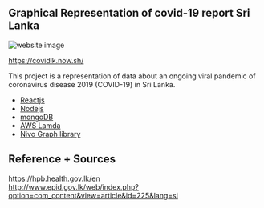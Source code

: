 ## Graphical Representation of covid-19 report Sri Lanka

![website image](https://res.cloudinary.com/dijjqfsto/image/upload/v1585492686/covid_cmxq7s.png)

https://covidlk.now.sh/

This project is a representation of data about an ongoing viral pandemic of coronavirus disease 2019 (COVID-19) in Sri Lanka.


* [Reactjs](https://reactjs.org/)
* [Nodejs](https://nodejs.org/en/)
* [mongoDB](https://www.mongodb.com/)
* [AWS Lamda](https://aws.amazon.com/lambda/)
* [Nivo Graph library ](https://nivo.rocks/line/)
  
Reference + Sources
------------

https://hpb.health.gov.lk/en <br>
http://www.epid.gov.lk/web/index.php?option=com_content&view=article&id=225&lang=si